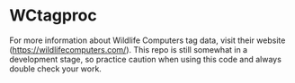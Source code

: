 # WCtagproc
For more information about Wildlife Computers tag data, visit their website (https://wildlifecomputers.com/). This repo is still somewhat in a development stage, so practice caution when using this code and always double check your work.
